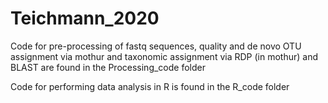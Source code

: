 # Teichmann_2020

Code for pre-processing of fastq sequences, quality and de novo OTU assignment via mothur and taxonomic assignment via RDP (in mothur) and BLAST are found in the Processing_code folder

Code for performing data analysis in R is found in the R_code folder
